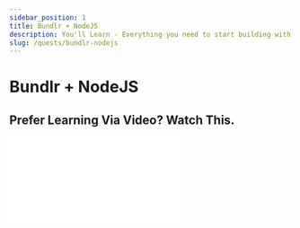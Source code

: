 ```yaml
---
sidebar_position: 1
title: Bundlr + NodeJS
description: You'll Learn - Everything you need to start building with Bundlr + NodeJS
slug: /quests/bundlr-nodejs
---
```


# Bundlr + NodeJS

## Prefer Learning Via Video? Watch This.

<div
      className="video"
      style={{
        position: "relative",
        paddingBottom: "56.25%" /* 16:9 */,
        paddingTop: 25,
        height: 0
      }}
    >
      <iframe
        style={{
          position: "absolute",
          top: 0,
          left: 0,
          width: "100%",
          height: "100%"
        }}
        src={`https://www.youtube.com/embed/Wxfyd0veaEc`}
        frameBorder="0"
      />
</div>

## Introduction

Bundlr is designed to work with both NodeJS on the server and with React, VanillaJS and other frameworks in the browser.

To use this tutorial, you will need a crypto wallet with a small amount of crypto ready to deploy. To setup an Arweave wallet and get a small bit of AR, [check out this tutorial](./get-arweave-wallet). You can also use free [Matic Mumbai](https://faucet.polygon.technology/) or [Ethereum Goerli](https://goerlifaucet.com/) currencies with our devnet server.

This tutorial takes you through getting a wallet on the Arweave blockchain and building a server-side script that connects to a Bundlr node, funds it, and then uploads files to the permaweb. It should take you less than an hour to work though. Once you’re done you will fully grok our SDK.

We’ve created [a GitHub repository](https://github.com/Bundlr-Network/bundlr-basics) with all the code and sample images for this project, feel free to download and follow along as you code.

## Installing The SDK

These examples use NodeJS, an open-source server environment that allows you to use JavaScript to create applications. If you haven’t done so already, start by installing NodeJS. It’s totally free and [can be found here](https://nodejs.org/). Many coding tutorials require NodeJS so there’s a good chance you have it already installed. If you’re not sure, run

```console
node -v
```

from your command prompt. If you get a version number like "v16.14.0" back, you’re good to go. Otherwise, run the installer.

Next, create a new directory and cd into it.

```console
mkdir bundlr-basics
cd bundlr-basics
```

And then install the SDK.
using npm:

```console
npm install @bundlr-network/client
```

or using yarn:

```console
yarn add @bundlr-network/client
```

When you use npm or yarn to install the SDK, it will create a file titled `package.json` in your root directory. Open up that file and add `"type" : "module"` to the beginning, allowing you to use ES6 module imports.

A final version of the package.json is as follows

```json
{
  "type": "module",
  "dependencies": {
    "@bundlr-network/client": "^0.9.0"
  }
}
```

Finally, run the following in your command prompt to create a new JavaScript file, then fire up your code editor of choice. All of the code you write will go into this file, and remember if you get lost you can see [a completed version in GitHub](https://github.com/Bundlr-Network/bundlr-basics/blob/master/bundlr-basics.js).

```console
touch bundlr-basics.js
```

## Connecting To A Node

First up is importing your private key and using it to securely connect to a Bundlr node.

If you followed along with the [previous tutorial](./01-get-an-arweave-wallet.md) and created an Arweave wallet, take the json file you downloaded and drag it to this project directory. If you’re using a wallet from another blockchain, you will need that wallet’s private key. Regardless of the wallet you use, be very careful with the private key. Make sure not to show it to anyone, and not to upload it to GitHub.

The following code imports the Bundlr SDK, loads your private key, connects to a Bundlr node, and then prints your wallet’s address.

```js
import Bundlr from "@bundlr-network/client";
import fs from "fs";

// Change this line to match the name of the private key file
// you downloaded from https://faucet.arweave.net/.
// Physically move your key file from the download directory to the
// project directory that holds this JS file.
const privateKey = "";

const jwk = JSON.parse(fs.readFileSync(privateKey).toString());

// NOTE: Use "new Bundlr.default" for JavaScript and "new Bundlr" for TypeScript
// const bundlr = new Bundlr("http://node1.bundlr.network", "arweave", jwk);
const bundlr = new Bundlr.default(
  "http://node1.bundlr.network",
  "arweave",
  jwk
);

// To connect to our devnet, use any of these instead
// const bundlr = new Bundlr.default("https://devnet.bundlr.network", "solana", "<solana private key>", {
//    providerUrl: "https://api.devnet.solana.com"
// });
// const bundlr = new Bundlr.default("https://devnet.bundlr.network", "matic", "<ethereum private key>", {
//    providerUrl: "https://rpc-mumbai.matic.today"
// });

// Print your wallet address
console.log(`wallet address = ${bundlr.address}`);
```

Paste the above code into the `bundlr-basics.js` file you created and then run it by typing `node bundlr-basics.js` in your command line. If it successfully prints your wallet address, you’re good to go.

## Get Funded Balance

When you fund a node, you fund that one specific node. Your balance exists there and there only, not on other nodes. At present there are two nodes (http://node1.bundlr.network and http://node2.bundlr.network), you are welcome to use either one.

Regardless of which node you use, your data will still be stored on the same Arweave blockchain.

The function `bundlr.getLoadedBalance()` returns your wallet’s balance on that node in atomic units. You can convert that into an easy to read format using `bundlr.utils.unitConverter(atomicBalance)`.

:::note
Atomic units are a way to represent a floating point (decimal) number using non-decimal notation.
They are commonly used to help ensure accuracy when performing mathematical operations on fractional numbers in JavaScript,
:::

```js
// Get loaded balance in atomic units
const atomicBalance = await bundlr.getLoadedBalance();
console.log(`node balance (atomic units) = ${atomicBalance}`);

// Convert balance to an easier to read format
const convertedBalance = bundlr.utils.unitConverter(atomicBalance);
console.log(`node balance (converted) = ${convertedBalance}`);
```

Again, return to your command line and run the code again by typing `node bundlr-basics.js`. As you have yet to fund a node, the results should show a balance of 0.

## Getting Upload Price

The 0.02 AR you received for free in the [previous tutorial](01-get-an-arweave-wallet.md) will go pretty far. This next code block shows how to check the price to upload 1 megabyte of data. The function `bundlr.getPrice(numBytes)` returns the price in atomic units to upload the specified number of bytes. Since 1 megabyte is 1048576 bytes, we check that number. As with before, we convert the result from atomic units to make it easier to understand.

At the time these docs were written, it costs $0.000339323387 USD to upload 1 Megabyte of data.

```js
// Check the price to upload 1MG of data
// The function accepts a number of bytes, so to check the price of
// 1MG, you'll need to check the price of 1,048,576 bytes.
const dataSizeToCheck = 1048576;
const price1MGAtomic = await bundlr.getPrice(dataSizeToCheck);

// To ensure accuracy when performing mathematical operations
// on fractional numbers in JavaScript, it is common to use atomic units.
// This is a way to represent a floating point (decimal) number using non-decimal notation.
// Once we have the value in atomic units, we can convert it into something easier to read.
const price1MGConverted = bundlr.utils.unitConverter(price1MGAtomic);
console.log(`Uploading 1MG to Bundlr costs $${price1MGConverted}`);
```

A common use-case is to check the cost to upload a file based on its size.

```js
import Bundlr from "@bundlr-network/client";
import { statSync } from "fs";

const bundlr = new Bundlr(
  "https://node1.bundlr.network",
  "solana",
  myPrivateKey
);
await bundlr.ready();

const pathToFile = "./llama.png";
const { size } = statSync(pathToFile);
const price = await bundlr.getPrice(size);
```

## Funding A Node

This next code block funds the node with enough to cover a full megabyte of data. In your projects, you’re welcome to fund once for all files that will be uploaded or do lazy funding where you only fund enough for each file as needed.

The choice as to which funding technique to use depends both on your project and the currency you’re using. When funding with AR, it can take upwards of 40 minutes before the balance shows up. MATIC and SOL generally post much faster, usually <10s.

Assuming you’re following along using the free AR you got for setting up your wallet, you may need to take a break after funding. Go grab some tea, take a walk, and stretch your legs, when you come back your balance will have posted.

You’ll know the balance has been posted when the code you wrote earlier in "Get balance" returns a number greater than 0.

```js
// Fund the node, give it enough so you can upload a full MG
try {
  // response = {
  //  id, // the txID of the fund transfer
  //  quantity, // how much is being transferred
  //  reward, // the amount taken by the network as a fee
  //  target, // the address the funds were sent to
  // };
  const response = await bundlr.fund(price1MGAtomic);
  console.log(
    `Funding successful txID=${response.id} amount funded=${response.quantity}`
  );
} catch (e) {
  console.log("Error funding node ", e);
}
```

You can also lazy-fund a node where you check the cost to upload each file first and then only transfer the exact cost for that file. This works best with currencies like MATIC, ETH and SOL whose balances post (almost) instantly.

```js
import Bundlr from "@bundlr-network/client";
import * as fs from "fs";

const bundlr = new Bundlr.default(
  "https://node1.bundlr.network",
  "matic",
  myPrivateKey
);

const pathToFile = "./llama.png";
const { size } = await fs.promises.stat(pathToFile);
const price = await bundlr.getPrice(size);
await bundlr.fund(price);

const { id } = await bundlr.uploadFile(pathToFile);
console.log(`${pathToFile} --> Uploaded to https://arweave.net/${id}`);
```

## Withdrawing Funds

Funds deposited into a node can be easily withdrawn at any time. The function `bundlr.withdrawBalance(amountInAtomicUnits)` accepts an amount (in atomic units) to withdraw and returns a response object that includes transaction id, requested amount, network fees and final cost.

In the code below, we check our funded balance and then withdraw it all.

```js
try {
  // 400 - something went wrong
  // response.data  = "Not enough balance for requested withdrawal"

  // 200 - Ok
  // response.data = {
  //     requested, // the requested amount,
  //     fee,       // the reward required by the network (network fee)
  //     final,     // total cost to your account (requested + fee)
  //     tx_id,     // the ID of the withdrawal transaction
  // }
  // 1. Get current balance
  const curBalance = await bundlr.getLoadedBalance();
  // 2. Withdraw all
  const response = await bundlr.withdrawBalance(curBalance);

  console.log(
    `Funds withdrawn txID=${response.data.tx_id} amount requested=${response.data.requested}`
  );
} catch (e) {
  console.log("Error funding node ", e);
}
```

## Uploading Data

If it can be reduced to 1s and 0s, you can upload it via Bundlr to Arweave. The function `bundlr.upload(data)` uploads any data passed to it. Use this for projects like blockchain games where you might need to store data about a player’s character stats on the blockchain.

```js
// Upload data
// If it can be reduced to 1s and 0s, you can store it via Bundlr.
const dataToUpload = "Hello world ... where the llamas at?";
try {
  const response = await bundlr.upload(dataToUpload); // Returns an axios response
  console.log(`Data uploaded ==> https://arweave.net/${response.id}`);
} catch (e) {
  console.log("Error uploading file ", e);
}
```

## Uploading A File

If you’re following along with [the GitHub repository](https://github.com/Bundlr-Network/bundlr-basics/blob/master/scripts/bundlr-basics.js), you may have noticed a file called `large_llama.png`. This next code block shows how to upload that file to the Arweve permaweb using Bundlr. You are welcome to swap out this file for anything else you may want to upload, but remember the permaweb is permanent. Once uploaded, you can’t delete it. Be very careful to not upload anything private or personal.

Upload a file using the function `bundlr.uploadFile(pathToFile+fileName)`, this returns a Promise that once resolved contains the transaction ID used when uploading. That transaction ID then combines with `https://arweave.net/` to create a perma-URL pointing to your file.

You can check out my llama here https://arweave.net/CO9EpX0lekJEfXUOeXncUmMuG8eEp5WJHXl9U9yZUYA

```js
// Upload a file
// Practice uploading with this lovely llama, or use any file you own.
// You've got 1MG of data paid for, so choose whatever you want.
// BUT ... REMEMBER ... You CAN'T DELETE THE FILE ONCE UPLOADED, SO BE CAREFUL! :)
const fileToUpload = "large_llama.png";
try {
  const response = await bundlr.uploadFile("./" + fileToUpload); // Returns an axios response
  console.log(`File uploaded ==> https://arweave.net/${response.id}`);
} catch (e) {
  console.log("Error uploading file ", e);
}
```

## Uploading A Folder

In addition to uploading arbitrary data and single files, you can batch upload an entire folder of files all at once. This is perfect for NFT projects that might want to upload thousands of files in one go. The function `bundlr.uploadFolder(pathToFolder+folderName)` accepts a path to a folder and then uploads all files in that folder.

While previous functions returned an URL pointing directly to a file, `bundlr.uploadFolder(pathToFolder+folderName)` returns a manifest ID you can use to determine the URL of the files.

Again using the sample files in GitHub, the code below uploads five additional llama pictures all contained in the folder titled "llama_folder". The images are named sequentially 1.png to 5.png.

:::note
It is NOT necessary to follow any specific naming convention for your files, feel free to name them as you wish.
:::

```js
// Upload an entire folder
// More llamas for you to upload ... or change to your own files
// Upload some NFTs, your vacation photos or your band's latest album.
const folderToUpload = "llama_folder";
try {
  const response = await bundlr.uploadFolder("./" + folderToUpload, {
    indexFile: "", // optional index file (file the user will load when accessing the manifest)
    batchSize: 50, //number of items to upload at once
    keepDeleted: false, // whether to keep now deleted items from previous uploads
  }); //returns the manifest ID

  console.log(`Files uploaded ==> Manifest Id = ${response.id}`);
} catch (e) {
  console.log("Error uploading file ", e);
}
```

After running code, it returns output similar to (your manifest ID will differ):

```
Files uploaded ==> Manifest Id = B5lWpjakdcVtyHNHhXwvc1RBEgENfD_8YA7ANKofwSw
```

To generate links to each of your images you have two options.

1. Append the original file name to the end of the link. Meaning the link to the first image (1.png) would become: `https://arweave.net/B5lWpjakdcVtyHNHhXwvc1RBEgENfD_8YA7ANKofwSw/1.png`. (https://arweave.net/manifest-id/original-file-name)
2. Access the files using their direct URLs.
   After a successful folder upload, two files are written to your local project directory `llama_folder-manifest.csv` and `llama_folder-manifest.json`. Both files contain the same data, here’s my llama_folder-manifest.json.

![llama-folder](/img/code-assets/llama-folder-manifest.png)

Both of these files contain a list of the files uploaded and their unique transaction ID. Again returning back to my first file `1.png`, it can be accessed directly via https://arweave.net/x9v9NpQCAacTadzLJJ6H1vNttoy03rcBgJwbLGitNzQ

The `bundlr.uploadFolder()` function takes one required parameter pointing to the folder to be uploaded along with three optional parameters.

1. indexFile: The name of an index file also included in the folder you upload. If provided, this index file will load when a user requests `https://arweave.net/manifest-id`
2. batchSize: The number of files to upload at once.
3. keepDeleted: Whether to keep now deleted items from previous uploads. When you upload a folder, the files names are indexed and saved. If you then re-upload that same folder, Bundlr will only upload new files added since the previous upload. This helps prevent uploading the same files over and over. In the case where you delete files from your source directory, this flag tells Bundlr whether to keep those deleted files in the index or remove them.

## Conclusion

Cool, cool, cool. Great job making it this far. If you want to challenge yourself and take this code a bit further, there are lots of small projects you could build on top. Things like:

1. A command-line journal: Write from terminal and save your thoughts to the permaweb.
2. Vacation photo archive: Pick your best trip photos, create an index page, upload the entire folder and share with your friends and family.
3. Kids’ sports memories: Move your favorite sports moments from your crowded phone to a home on the permaweb that your kids can view and enjoy forever. Upload from the command line and then build a simple UI to track them.

And most importantly, make sure to share what you build.

We can’t wait to see it! LFB (Let’s F\*\*\*ing Bundle!)
